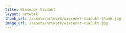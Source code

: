 ```yaml
---
title: Wiesener Viadukt
layout: artwork
thumb_url: /assets/artwork/wiesener-viadukt-thumb.jpg
image_url: /assets/artwork/wiesener-viadukt.jpg
---
```

